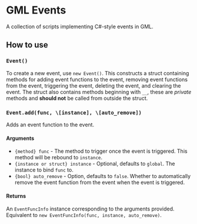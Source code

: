 # GML Events
A collection of scripts implementing C#-style events in GML.

## How to use

### `Event()`
To create a new event, use `new Event()`. This constructs a struct containing methods for adding event functions to the event, removing event functions from the event, triggering the event, deleting the event, and clearing the event. The struct also contains methods beginning with `__`, these are *private* methods and **should not** be called from outside the struct.



### `Event.add(func, \[instance], \[auto_remove])`
Adds an event function to the event.

#### Arguments
- `{method} func` - The method to trigger once the event is triggered. This method will be rebound to `instance`.
- `{instance or struct} instance` - Optional, defaults to `global`. The instance to bind `func` to.
- `{bool} auto_remove` - Option, defaults to `false`. Whether to automatically remove the event function from the event when the event is triggered.

#### Returns
An `EventFuncInfo` instance corresponding to the arguments provided. Equivalent to `new EventFuncInfo(func, instance, auto_remove)`.
